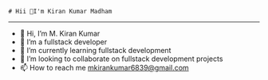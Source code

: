     # Hii 👋I'm Kiran Kumar Madham
_________________________________________________________________________________
- 👋 Hi, I’m M. Kiran Kumar
- 👀 I’m a fullstack developer
- 🌱 I’m currently learning fullstack development
- 💞️ I’m looking to collaborate on fullstack development projects
- 📫 How to reach me mkirankumar6839@gmail.com

<!---
M6839/M6839 is a ✨ special ✨ repository because its `README.md` (this file) appears on your GitHub profile.
You can click the Preview link to take a look at your changes.
--->

